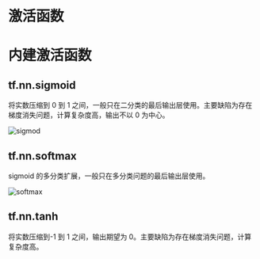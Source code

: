 # 激活函数

# 内建激活函数

## tf.nn.sigmoid

将实数压缩到 0 到 1 之间，一般只在二分类的最后输出层使用。主要缺陷为存在梯度消失问题，计算复杂度高，输出不以 0 为中心。

![sigmod](https://github.com/lyhue1991/eat_tensorflow2_in_30_days/raw/master/data/sigmoid.png)

## tf.nn.softmax

sigmoid 的多分类扩展，一般只在多分类问题的最后输出层使用。

![softmax](https://github.com/lyhue1991/eat_tensorflow2_in_30_days/raw/master/data/softmax%E8%AF%B4%E6%98%8E.jpg)

## tf.nn.tanh

将实数压缩到-1 到 1 之间，输出期望为 0。主要缺陷为存在梯度消失问题，计算复杂度高。
